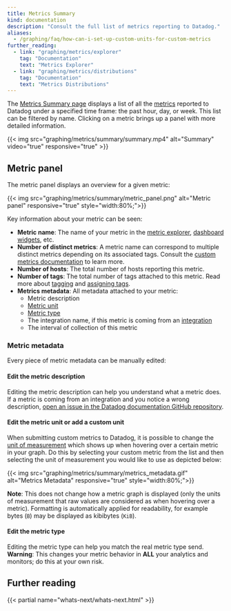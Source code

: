 ```yaml
---
title: Metrics Summary
kind: documentation
description: "Consult the full list of metrics reporting to Datadog."
aliases:
  - /graphing/faq/how-can-i-set-up-custom-units-for-custom-metrics
further_reading:
  - link: "graphing/metrics/explorer"
    tag: "Documentation"
    text: "Metrics Explorer"
  - link: "graphing/metrics/distributions"
    tag: "Documentation"
    text: "Metrics Distributions"
---
```


The [Metrics Summary page][1] displays a list of all the [metrics][2] reported to Datadog under a specified time frame: the past hour, day, or week. This list can be filtered by name. Clicking on a metric brings up a panel with more detailed information.

{{< img src="graphing/metrics/summary/summary.mp4" alt="Summary" video="true" responsive="true" >}}

## Metric panel

The metric panel displays an overview for a given metric:

{{< img src="graphing/metrics/summary/metric_panel.png" alt="Metric panel" responsive="true" style="width:80%;">}}

Key information about your metric can be seen:

* **Metric name**: The name of your metric in the [metric explorer][3], [dashboard widgets][4], etc.
* **Number of distinct metrics**: A metric name can correspond to multiple distinct metrics depending on its associated tags. Consult the [custom metrics documentation][5] to learn more.
* **Number of hosts**: The total number of hosts reporting this metric.
* **Number of tags**: The total number of tags attached to this metric. Read more about [tagging][6] and [assigning tags][7].
* **Metrics metadata**: All metadata attached to your metric:
    * Metric description
    * [Metric unit][8]
    * [Metric type][9]
    * The integration name, if this metric is coming from an [integration][10]
    * The interval of collection of this metric

### Metric metadata

Every piece of metric metadata can be manually edited:

#### Edit the metric description

Editing the metric description can help you understand what a metric does.
If a metric is coming from an integration and you notice a wrong description, [open an issue in the Datadog documentation GitHub repository][11].

#### Edit the metric unit or add a custom unit

When submitting custom metrics to Datadog, it is possible to change the [unit of measurement][1] which shows up when hovering over a certain metric in your graph. Do this by selecting your custom metric from the list and then selecting the unit of measurement you would like to use as depicted below:

{{< img src="graphing/metrics/summary/metrics_metadata.gif" alt="Metrics Metadata" responsive="true" style="width:80%;">}}

**Note**: This does not change how a metric graph is displayed (only the units of measurement that raw values are considered as when hovering over a metric). Formatting is automatically applied for readability, for example bytes (`B`) may be displayed as kibibytes (`KiB`).

#### Edit the metric type

Editing the metric type can help you match the real metric type send.
**Warning**: This changes your metric behavior in **ALL** your analytics and monitors; do this at your own risk.

## Further reading

{{< partial name="whats-next/whats-next.html" >}}

[1]: https://app.datadoghq.com/metric/summary
[2]: /developers/metrics
[3]: /graphing/metrics/explorer
[4]: /graphing/functions
[5]: /developers/metrics/custom_metrics
[6]: /tagging
[7]: /tagging/assigning_tags
[8]: /developers/metrics/#units
[9]: /developers/metrics/#metric-types
[10]: /integrations
[11]: https://github.com/DataDog/documentation/issues/new/choose
